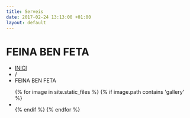 ```yaml
---
title: Serveis
date: 2017-02-24 13:13:00 +01:00
layout: default
---
```


<div class="theme-page padding-bottom-70">
	<div class="row gray full-width page-header vertical-align-table">
		<div class="row full-width padding-top-bottom-50 vertical-align-cell">
			<div class="row">
				<div class="page-header-left">
					<h1>FEINA BEN FETA</h1>
				</div>
				<div class="page-header-right">
					<div class="bread-crumb-container">
						<ul class="bread-crumb">
							<li>
								<a title="Home" href="index.html%3Fpage=home.html">
									INICI
								</a>
							</li>
							<li class="separator">
								/
							</li>
							<li>
								FEINA BEN FETA
							</li>
						</ul>
					</div>
				</div>
			</div>
		</div>
	</div>
	<div class="clearfix">
		<div class="row">
			<ul class="services-list clearfix padding-top-70">
                {% for image in site.static_files %}
                    {% if image.path contains 'gallery' %}
                        <li>
                            <a href="{{ site.baseurl }}{{ image.path }}" class="prettyPhoto re-preload">
                                <img src="{{ site.baseurl }}{{ image.path }}" alt="" style="display: block;">
                            </a>
                        </li>
                    {% endif %}
                {% endfor %}
			</ul>
		</div>
	</div>
</div>